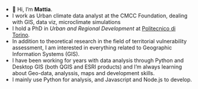 - 👋 Hi, I’m <b>Mattia</b>.
- I work as Urban climate data analyst at the CMCC Foundation, dealing with GIS, data viz, microclimate simulations
- I hold a PhD in <i>Urban and Regional Development</i> at <a href="https://www.dist.polito.it/personale/scheda/(nominativo)/mattia.scalas">Politecnico di Torino</a>.
- In addition to theoretical research in the field of territorial vulnerability assessment, I am interested in everything related to Geographic Information Systems (GIS).
- I have been working for years with data analysis through Python and Desktop GIS (both QGIS and ESRI products) and I’m always learning about Geo-data, analyssis, maps and development skills.
- I mainly use Python for analysis, and Javascript and Node.js to develop.

<!---
Aittam93/Aittam93 is a ✨ special ✨ repository because its `README.md` (this file) appears on your GitHub profile.
You can click the Preview link to take a look at your changes.
--->
